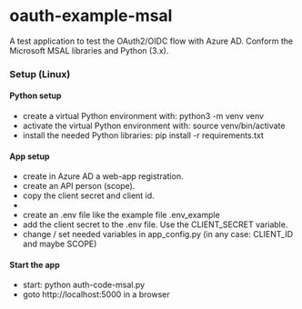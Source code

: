 # oauth-example-msal
A test application to test the OAuth2/OIDC flow with Azure AD.
Conform the Microsoft MSAL libraries and Python (3.x).

### Setup (Linux)
#### Python setup
- create a virtual Python environment with: python3 -m venv venv
- activate the virtual Python environment with: source venv/bin/activate
- install the needed Python libraries: pip install -r requirements.txt

#### App setup
- create in Azure AD a web-app registration.
- create an API person (scope).
- copy the client secret and client id.
- 
- create an .env file like the example file .env_example
- add the client secret to the .env file. Use the CLIENT_SECRET variable.
- change / set needed variables in app_config.py (in any case: CLIENT_ID and maybe SCOPE)

#### Start the app
- start: python auth-code-msal.py
- goto http://localhost:5000 in a browser

